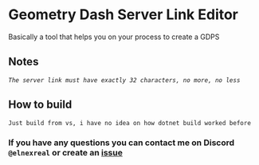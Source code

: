 # Geometry Dash Server Link Editor
Basically a tool that helps you on your process to create a GDPS

## Notes
*```The server link must have exactly 32 characters, no more, no less```*

## How to build

`Just build from vs, i have no idea on how dotnet build worked before`

### If you have any questions you can contact me on Discord `@elnexreal` or create an [issue](https://github.com/elnexreal/GD-SLEditor/issues/new)
